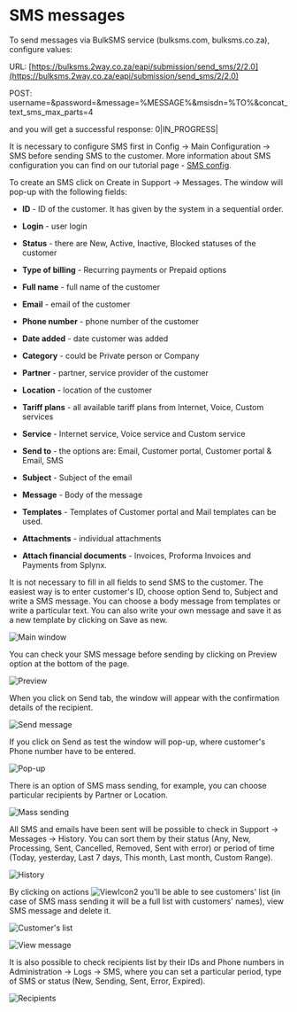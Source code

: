 SMS messages
============

To send messages via BulkSMS service (bulksms.com, bulksms.co.za), configure values:

URL:
[https://bulksms.2way.co.za/eapi/submission/send_sms/2/2.0](https://bulksms.2way.co.za/eapi/submission/send_sms/2/2.0)

POST: 
username=&password=&message=%MESSAGE%&msisdn=%TO%&concat_text_sms_max_parts=4

and you will get a successful response:
0|IN_PROGRESS|

It is necessary to configure SMS first in Config → Main Configuration → SMS before sending SMS to the customer. More information about SMS configuration you can find on our tutorial page - [SMS config](configuration/main_configuration/sms_config/sms_config.md).

To create an SMS click on Create in Support → Messages. The window will pop-up with the following fields:  

* **ID** - ID of the customer. It has given by the system in a sequential order.


* **Login** - user login


* **Status** - there are New, Active, Inactive, Blocked statuses of the customer


* **Type of billing** - Recurring payments or Prepaid options


* **Full name** - full name of the customer


* **Email** - email of the customer


* **Phone number** - phone number of the customer


* **Date added** - date customer was added


* **Category** -  could be Private person or Company 


* **Partner** - partner, service provider of the customer


* **Location** - location of the customer


* **Tariff plans** - all available tariff plans from Internet, Voice, Custom services 


* **Service** - Internet service, Voice service and Custom service 


* **Send to** - the options are: Email, Customer portal, Customer portal &  Email, SMS


* **Subject** - Subject of the email


* **Message** - Body of the message


* **Templates** - Templates of Customer portal and Mail  templates can be used. 


* **Attachments** - individual attachments 


* **Attach financial documents** - Invoices, Proforma Invoices and Payments from Splynx. 

It is not necessary to fill in all fields to send SMS to the customer. The easiest way is to enter customer's ID, choose option Send to, Subject and write a SMS message. You can choose a body message from templates or write a particular text. You can also write your own message and save it as a new template by clicking on Save as new.
 
![Main window](./main_window.png)

You can check your SMS message before sending by clicking on Preview option at the bottom of the page.

![Preview](./preview.png)

When you click on Send tab, the window will appear with the confirmation details of the recipient. 

![Send message](./send_message.png)

If you click on Send as test  the window will pop-up, where customer's Phone number have to be entered. 

![Pop-up](./pop_up.png)

There is an option of SMS mass sending, for example, you can choose particular recipients by Partner or Location. 

![Mass sending](./mass_sending.png)

All SMS and emails have been sent will be possible to check in Support → Messages → History. You can sort them by their status (Any, New, Processing, Sent, Cancelled, Removed, Sent with error) or period of time (Today, yesterday, Last 7 days, This month, Last month, Custom Range). 

![History](./history.png)

By clicking on actions ![ViewIcon2](./icon2.png) you'll be able to see customers' list (in case of SMS mass sending it will be a full list with customers' names), view SMS message and delete it. 

![Customer's list](./customers_list.png)

![View message](./view_message.png)

It is also possible to check recipients list by their IDs and Phone numbers in Administration → Logs → SMS, where you can set a particular period, type of SMS or status (New, Sending, Sent, Error, Expired).

![Recipients](./recipients.png)